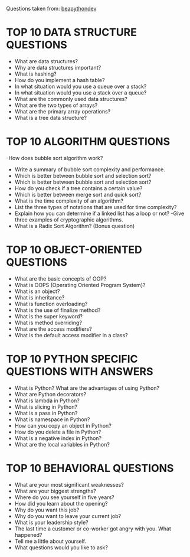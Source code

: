 Questions taken from: [beapythondev](https://beapython.dev/2020/02/02/50-programming-and-python-interview-questions-you-should-know-how-to-answer/?utm_source=share&utm_medium=ios_app&utm_name=iossmf)

# TOP 10 DATA STRUCTURE QUESTIONS
- What are data structures?
- Why are data structures important?
- What is hashing?
- How do you implement a hash table?
- In what situation would you use a queue over a stack?
- In what situation would you use a stack over a queue?
- What are the commonly used data structures?
- What are the two types of arrays?
- What are the primary array operations?
- What is a tree data structure?
# TOP 10 ALGORITHM QUESTIONS
-How does bubble sort algorithm work?
- Write a summary of bubble sort complexity and performance.
- Which is better between bubble sort and selection sort?
- Which is better between bubble sort and selection sort?
- How do you check if a tree contains a certain value?
- Which is better between merge sort and quick sort?
- What is the time complexity of an algorithm?
- List the three types of notations that are used for time complexity?
- Explain how you can determine if a linked list has a loop or not?
-Give three examples of cryptographic algorithms.
- What is a Radix Sort Algorithm? (Bonus question)
# TOP 10 OBJECT-ORIENTED QUESTIONS
- What are the basic concepts of OOP?
- What is OOPS (Operating Oriented Program System)?
- What is an object?
- What is inheritance?
- What is function overloading?
- What is the use of finalize method?
- What is the super keyword?
- What is method overriding?
- What are the access modifiers?
- What is the default access modifier in a class?
# TOP 10 PYTHON SPECIFIC QUESTIONS WITH ANSWERS
- What is Python? What are the advantages of using Python?
- What are Python decorators?
- What is lambda in Python?
- What is slicing in Python?
- What is a pass in Python?
- What is namespace in Python?
- How can you copy an object in Python?
- How do you delete a file in Python?
- What is a negative index in Python?
- What are the local variables in Python?
# TOP 10 BEHAVIORAL QUESTIONS
- What are your most significant weaknesses?
- What are your biggest strengths?
- Where do you see yourself in five years?
- How did you learn about the opening?
- Why do you want this job?
- Why do you want to leave your current job?
- What is your leadership style?
- The last time a customer or co-worker got angry with you. What happened?
- Tell me a little about yourself.
- What questions would you like to ask?
